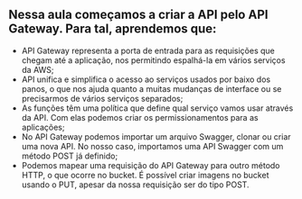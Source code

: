 ## Nessa aula começamos a criar a API pelo API Gateway. Para tal, aprendemos que:

- API Gateway representa a porta de entrada para as requisições que chegam até a aplicação, nos permitindo espalhá-la em vários serviços da AWS;
- API unifica e simplifica o acesso ao serviços usados por baixo dos panos, o que nos ajuda quanto a muitas mudanças de interface ou se precisarmos de vários serviços separados;
- As funções têm uma política que define qual serviço vamos usar através da API. Com elas podemos criar os permissionamentos para as aplicações;
- No API Gateway podemos importar um arquivo Swagger, clonar ou criar uma nova API. No nosso caso, importamos uma API Swagger com um método POST já definido;
- Podemos mapear uma requisição do API Gateway para outro método HTTP, o que ocorre no bucket. É possível criar imagens no bucket usando o PUT, apesar da nossa requisição ser do tipo POST.